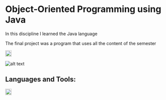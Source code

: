 # Object-Oriented Programming using Java

In this discipline I learned the Java language

The final project was a program that uses all the content of the semester

<img height="20" src="https://logodownload.org/wp-content/uploads/2017/04/java-logo.png"/>

![alt text](https://logodownload.org/wp-content/uploads/2017/04/java-logo.png)

## Languages and Tools:    

<code><img height="20" src="https://logodownload.org/wp-content/uploads/2017/04/java-logo.png"></code>
